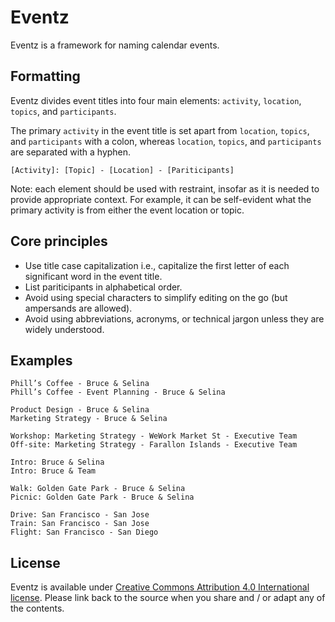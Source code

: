 # Eventz
Eventz is a framework for naming calendar events.

## Formatting

Eventz divides event titles into four main elements: `activity`, `location`, `topics`, and `participants`. 

The primary `activity` in the event title is set apart from `location`, `topics`, and `participants` with a colon, whereas `location`, `topics`, and `participants` are separated with a hyphen.

```
[Activity]: [Topic] - [Location] - [Pariticipants]
```

Note: each element should be used with restraint, insofar as it is needed to provide appropriate context. For example, it can be self-evident what the primary activity is from either the event location or topic.

## Core principles

* Use title case capitalization i.e., capitalize the first letter of each significant word in the event title.
* List pariticipants in alphabetical order.
* Avoid using special characters to simplify editing on the go (but ampersands are allowed).
* Avoid using abbreviations, acronyms, or technical jargon unless they are widely understood.

## Examples

```
Phill’s Coffee - Bruce & Selina
Phill’s Coffee - Event Planning - Bruce & Selina
```
```
Product Design - Bruce & Selina
Marketing Strategy - Bruce & Selina
```
```
Workshop: Marketing Strategy - WeWork Market St - Executive Team
Off-site: Marketing Strategy - Farallon Islands - Executive Team
```
```
Intro: Bruce & Selina
Intro: Bruce & Team
```
```
Walk: Golden Gate Park - Bruce & Selina
Picnic: Golden Gate Park - Bruce & Selina
```
```
Drive: San Francisco - San Jose
Train: San Francisco - San Jose
Flight: San Francisco - San Diego
```

## License

Eventz is available under [Creative Commons Attribution 4.0 International license](https://creativecommons.org/licenses/by/4.0/). Please link back to the source when you share and / or adapt any of the contents.
